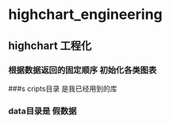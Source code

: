 # highchart_engineering

## highchart 工程化
### 根据数据返回的固定顺序  初始化各类图表


###s cripts目录 是我已经用到的库
### data目录是  假数据
